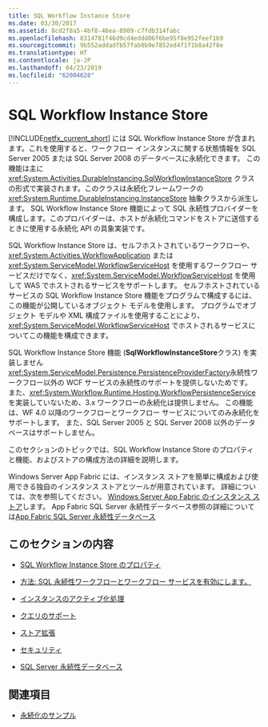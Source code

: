 ```yaml
---
title: SQL Workflow Instance Store
ms.date: 03/30/2017
ms.assetid: 8cd2f8a5-4bf8-46ea-8909-c7fdb314fabc
ms.openlocfilehash: 8314781f46d9cd4eddd06f6be95f8e952feef1b9
ms.sourcegitcommit: 9b552addadfb57fab0b9e7852ed4f1f1b8a42f8e
ms.translationtype: HT
ms.contentlocale: ja-JP
ms.lasthandoff: 04/23/2019
ms.locfileid: "62004628"
---
```

# <a name="sql-workflow-instance-store"></a>SQL Workflow Instance Store
[!INCLUDE[netfx_current_short](../../../includes/netfx-current-short-md.md)] には SQL Workflow Instance Store が含まれます。これを使用すると、ワークフロー インスタンスに関する状態情報を SQL Server 2005 または SQL Server 2008 のデータベースに永続化できます。 この機能は主に <xref:System.Activities.DurableInstancing.SqlWorkflowInstanceStore> クラスの形式で実装されます。このクラスは永続化フレームワークの <xref:System.Runtime.DurableInstancing.InstanceStore> 抽象クラスから派生します。 SQL Workflow Instance Store 機能によって SQL 永続性プロバイダーを構成します。このプロバイダーは、ホストが永続化コマンドをストアに送信するときに使用する永続化 API の具象実装です。  
  
 SQL Workflow Instance Store は、セルフホストされているワークフローや、<xref:System.Activities.WorkflowApplication> または <xref:System.ServiceModel.WorkflowServiceHost> を使用するワークフロー サービスだけでなく、<xref:System.ServiceModel.WorkflowServiceHost> を使用して WAS でホストされるサービスをサポートします。 セルフホストされているサービスの SQL Workflow Instance Store 機能をプログラムで構成するには、この機能が公開しているオブジェクト モデルを使用します。 プログラムでオブジェクト モデルや XML 構成ファイルを使用することにより、<xref:System.ServiceModel.WorkflowServiceHost> でホストされるサービスについてこの機能を構成できます。  
  
 SQL Workflow Instance Store 機能 (**SqlWorkflowInstanceStore**クラス) を実装しません<xref:System.ServiceModel.Persistence.PersistenceProviderFactory>永続性ワークフロー以外の WCF サービスの永続性のサポートを提供しないためです。 また、<xref:System.Workflow.Runtime.Hosting.WorkflowPersistenceService> を実装していないため、3.x ワークフローの永続化は提供しません。 この機能は、WF 4.0 以降のワークフローとワークフロー サービスについてのみ永続化をサポートします。 また、SQL Server 2005 と SQL Server 2008 以外のデータベースはサポートしません。  
  
 このセクションのトピックでは、SQL Workflow Instance Store のプロパティと機能、およびストアの構成方法の詳細を説明します。  
  
 Windows Server App Fabric には、インスタンス ストアを簡単に構成および使用できる独自のインスタンス ストアとツールが用意されています。 詳細については、次を参照してください。 [Windows Server App Fabric のインスタンス ストア](https://go.microsoft.com/fwlink/?LinkId=201201)します。 App Fabric SQL Server 永続性データベース参照の詳細については[App Fabric SQL Server 永続性データベース](https://go.microsoft.com/fwlink/?LinkId=201202)  
  
## <a name="in-this-section"></a>このセクションの内容  
  
- [SQL Workflow Instance Store のプロパティ](properties-of-sql-workflow-instance-store.md)  
  
- [方法: SQL 永続性ワークフローとワークフロー サービスを有効にします。](how-to-enable-sql-persistence-for-workflows-and-workflow-services.md)  
  
- [インスタンスのアクティブ化処理](instance-activation.md)  
  
- [クエリのサポート](support-for-queries.md)  
  
- [ストア拡張](store-extensibility.md)  
  
- [セキュリティ](security.md)  
  
- [SQL Server 永続性データベース](sql-server-persistence-database.md)  
  
## <a name="see-also"></a>関連項目

- [永続化のサンプル](https://go.microsoft.com/fwlink/?LinkID=177735)

